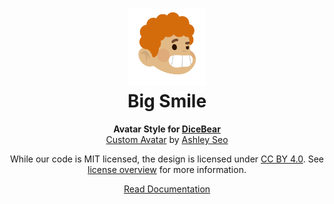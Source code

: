 <h1 align="center"><img src="./tests/svg/0.svg" width="124" /> <br />Big Smile</h1>
<p align="center">
  <strong>Avatar Style for <a href="https://dicebear.com/">DiceBear</a></strong><br />
  <a href="https://www.figma.com/community/file/881358461963645496">Custom Avatar</a>
  by <a href="http://www.ashleyseo.com/">Ashley Seo</a>
</p>

<p align="center">
  While our code is MIT licensed, the design is licensed under
  <a href="https://creativecommons.org/licenses/by/4.0/">CC BY 4.0</a>.
  See <a href="https://dicebear.com/licenses">license overview</a> for more information.
</p>

<p align="center">
  <a href="https://dicebear.com/styles/big-smile">
    Read Documentation
  </a>
</p>

